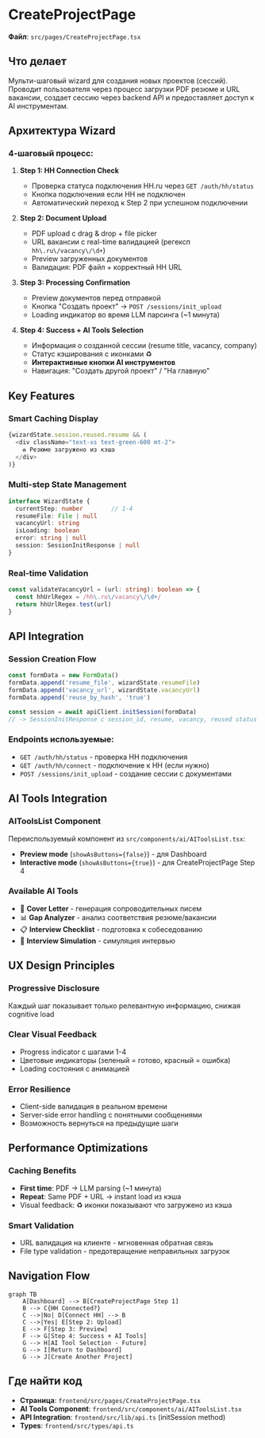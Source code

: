 # CreateProjectPage

**Файл**: `src/pages/CreateProjectPage.tsx`

## Что делает

Мульти-шаговый wizard для создания новых проектов (сессий). Проводит пользователя через процесс загрузки PDF резюме и URL вакансии, создает сессию через backend API и предоставляет доступ к AI инструментам.

## Архитектура Wizard

### 4-шаговый процесс:

1. **Step 1: HH Connection Check**
   - Проверка статуса подключения HH.ru через `GET /auth/hh/status`
   - Кнопка подключения если HH не подключен
   - Автоматический переход к Step 2 при успешном подключении

2. **Step 2: Document Upload**
   - PDF upload с drag & drop + file picker
   - URL вакансии с real-time валидацией (регексп `hh\.ru\/vacancy\/\d+`)
   - Preview загруженных документов
   - Валидация: PDF файл + корректный HH URL

3. **Step 3: Processing Confirmation**
   - Preview документов перед отправкой
   - Кнопка "Создать проект" → `POST /sessions/init_upload`
   - Loading индикатор во время LLM парсинга (~1 минута)

4. **Step 4: Success + AI Tools Selection**
   - Информация о созданной сессии (resume title, vacancy, company)
   - Статус кэширования с иконками ♻️ 
   - **Интерактивные кнопки AI инструментов**
   - Навигация: "Создать другой проект" / "На главную"

## Key Features

### Smart Caching Display
```typescript
{wizardState.session.reused.resume && (
  <div className="text-xs text-green-600 mt-2">
    ♻️ Резюме загружено из кэша
  </div>
)}
```

### Multi-step State Management
```typescript
interface WizardState {
  currentStep: number        // 1-4
  resumeFile: File | null
  vacancyUrl: string
  isLoading: boolean
  error: string | null
  session: SessionInitResponse | null
}
```

### Real-time Validation
```typescript
const validateVacancyUrl = (url: string): boolean => {
  const hhUrlRegex = /hh\.ru\/vacancy\/\d+/
  return hhUrlRegex.test(url)
}
```

## API Integration

### Session Creation Flow
```typescript
const formData = new FormData()
formData.append('resume_file', wizardState.resumeFile)
formData.append('vacancy_url', wizardState.vacancyUrl)
formData.append('reuse_by_hash', 'true')

const session = await apiClient.initSession(formData)
// -> SessionInitResponse с session_id, resume, vacancy, reused status
```

### Endpoints используемые:
- `GET /auth/hh/status` - проверка HH подключения
- `GET /auth/hh/connect` - подключение к HH (если нужно)
- `POST /sessions/init_upload` - создание сессии с документами

## AI Tools Integration

### AIToolsList Component
Переиспользуемый компонент из `src/components/ai/AIToolsList.tsx`:
- **Preview mode** (`showAsButtons={false}`) - для Dashboard
- **Interactive mode** (`showAsButtons={true}`) - для CreateProjectPage Step 4

### Available AI Tools
- 📄 **Cover Letter** - генерация сопроводительных писем
- 📊 **Gap Analyzer** - анализ соответствия резюме/вакансии  
- 📋 **Interview Checklist** - подготовка к собеседованию
- 👥 **Interview Simulation** - симуляция интервью

## UX Design Principles

### Progressive Disclosure
Каждый шаг показывает только релевантную информацию, снижая cognitive load

### Clear Visual Feedback
- Progress indicator с шагами 1-4
- Цветовые индикаторы (зеленый = готово, красный = ошибка)
- Loading состояния с анимацией

### Error Resilience
- Client-side валидация в реальном времени
- Server-side error handling с понятными сообщениями
- Возможность вернуться на предыдущие шаги

## Performance Optimizations

### Caching Benefits
- **First time**: PDF → LLM parsing (~1 минута)
- **Repeat**: Same PDF + URL → instant load из кэша
- Visual feedback: ♻️ иконки показывают что загружено из кэша

### Smart Validation
- URL валидация на клиенте - мгновенная обратная связь
- File type validation - предотвращение неправильных загрузок

## Navigation Flow

```mermaid
graph TB
    A[Dashboard] --> B[CreateProjectPage Step 1]
    B --> C{HH Connected?}
    C -->|No| D[Connect HH] --> B
    C -->|Yes| E[Step 2: Upload]
    E --> F[Step 3: Preview]
    F --> G[Step 4: Success + AI Tools]
    G --> H[AI Tool Selection - Future]
    G --> I[Return to Dashboard]
    G --> J[Create Another Project]
```

## Где найти код
- **Страница**: `frontend/src/pages/CreateProjectPage.tsx`
- **AI Tools Component**: `frontend/src/components/ai/AIToolsList.tsx`
- **API Integration**: `frontend/src/lib/api.ts` (initSession method)
- **Types**: `frontend/src/types/api.ts`